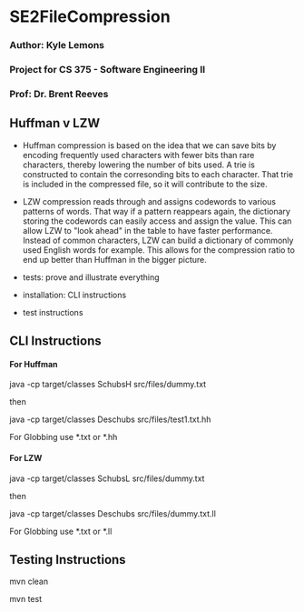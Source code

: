 # SE2FileCompression
### Author: Kyle Lemons
### Project for CS 375 - Software Engineering II
### Prof: Dr. Brent Reeves



## Huffman v LZW
- Huffman compression is based on the idea that we can save bits by encoding frequently used characters with fewer bits than rare characters, thereby lowering the number of bits used. A trie is constructed to contain the corresonding bits to each character. That trie is included in the compressed file, so it will contribute to the size.
- LZW compression reads through and assigns codewords to various patterns of words. That way if a pattern reappears again, the dictionary storing the codewords can easily access and assign the value. This can allow LZW to "look ahead" in the table to have faster performance. Instead of common characters, LZW can build a dictionary of commonly used English words for example. This allows for the compression ratio to end up better than Huffman in the bigger picture.

- tests: prove and illustrate everything
- installation: CLI instructions
- test instructions


## CLI Instructions

#### For Huffman
java -cp target/classes SchubsH src/files/dummy.txt

then


java -cp target/classes Deschubs src/files/test1.txt.hh


For Globbing use *.txt or *.hh

#### For LZW
java -cp target/classes SchubsL src/files/dummy.txt

then

java -cp target/classes Deschubs src/files/dummy.txt.ll



For Globbing use *.txt or *.ll

## Testing Instructions

mvn clean

mvn test
